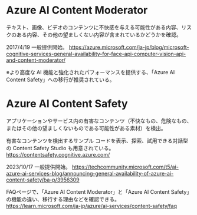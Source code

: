 # Azure AI Content Moderator

テキスト、画像、ビデオのコンテンツに不快感を与える可能性がある内容、リスクのある内容、その他の望ましくない内容が含まれているかどうかを確認。

2017/4/19 一般提供開始。
https://azure.microsoft.com/ja-jp/blog/microsoft-cognitive-services-general-availability-for-face-api-computer-vision-api-and-content-moderator/

※より高度な AI 機能と強化されたパフォーマンスを提供する、「Azure AI Content Safety」への移行が推奨されている。

# Azure AI Content Safety

アプリケーションやサービス内の有害なコンテンツ（不快なもの、危険なもの、またはその他の望ましくないものである可能性がある素材）を検出。

有害なコンテンツを検出するサンプル コードを表示、探索、試用できる対話型の Content Safety Studio も用意されている。
https://contentsafety.cognitive.azure.com/

2023/10/17 一般提供開始。
https://techcommunity.microsoft.com/t5/ai-azure-ai-services-blog/announcing-general-availability-of-azure-ai-content-safety/ba-p/3956309

FAQページで、「Azure AI Content Moderator」と「Azure AI Content Safety」の機能の違い、移行する理由などを確認できる。
https://learn.microsoft.com/ja-jp/azure/ai-services/content-safety/faq
